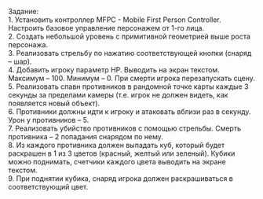 Задание:
<br />1. Установить контроллер MFPC - Mobile First Person Controller. Настроить базовое управление персонажем от 1-го лица.
<br />2. Создать небольшой уровень с примитивной геометрией выше роста персонажа.
<br />3. Реализовать стрельбу по нажатию соответствующей кнопки (снаряд – шар).
<br />4. Добавить игроку параметр HP. Выводить на экран текстом. Максимум – 100. Минимум – 0. При смерти игрока перезапускать сцену.
<br />5. Реализовать спавн противников в рандомной точке карты каждые 3 секунды за пределами камеры (т.е. игрок не должен видеть, как появляется новый объект).
<br />6. Противники должны идти к игроку и атаковать вблизи раз в секунду. Урон у противников – 5.
<br />7. Реализовать убийство противников с помощью стрельбы. Смерть противника – 2 попадания снарядом по нему.
<br />8. Из каждого противника должен выпадать куб, который будет раскрашен в 1 из 3 цветов (красный, желтый или зеленый). Кубики можно поднимать, счетчики каждого цвета выводить на экране текстом.
<br />9. При поднятии кубика, снаряд игрока должен раскрашиваться в соответствующий цвет.
